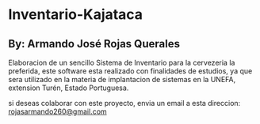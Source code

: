 # Inventario-Kajataca
## By: Armando José Rojas Querales 

Elaboracion de un sencillo Sistema de Inventario para la cervezeria la preferida, este software esta realizado con finalidades de estudios, ya que sera utilizado en la materia de implantacion de sistemas en la UNEFA, extension Turén, Estado Portuguesa.

si deseas colaborar con este proyecto, envia un email a esta direccion: rojasarmando260@gmail.com

